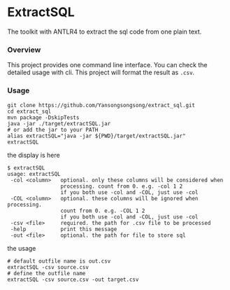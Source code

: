 # ExtractSQL
The toolkit with ANTLR4 to extract the sql code from one plain text.

### Overview
This project provides one command line interface. You can check the detailed usage with cli.
This project will format the result as `.csv`.

### Usage
```shell
git clone https://github.com/Yansongsongsong/extract_sql.git
cd extract_sql 
mvn package -DskipTests
java -jar ./target/extractSQL.jar 
# or add the jar to your PATH
alias extractSQL="java -jar ${PWD}/target/extractSQL.jar"
extractSQL
```
the display is here
```shell
$ extractSQL
usage: extractSQL
 -col <column>   optional. only these columns will be considered when
                 processing. count from 0. e.g. -col 1 2
                 if you both use -col and -COL, just use -col
 -COL <column>   optional. these columns will be ignored when processing.
                 count from 0. e.g. -COL 1 2
                 if you both use -col and -COL, just use -col
 -csv <file>     required. the path for .csv file to be processed
 -help           print this message
 -out <file>     optional. the path for file to store sql

```

the usage
```shell
# default outfile name is out.csv
extractSQL -csv source.csv
# define the outfile name
extractSQL -csv source.csv -out target.csv
```
